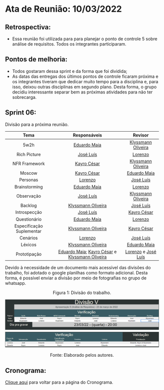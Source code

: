 # Ata de Reunião: 10/03/2022

## Retrospectiva:
- Essa reunião foi utilizada para para planejar o ponto de controle 5 sobre análise de requisitos. Todos os integrantes participaram.

## Pontos de melhoria:
- Todos gostaram dessa sprint e da forma que foi dividida;
- As datas das entregas dos últimos pontos de controle ficaram próxima e os integrantes tiveram que dedicar muito tempo para a disciplina e, para isso, deixou outras disciplinas em segundo plano. Desta forma, o grupo decidiu interessante separar bem as próximas atividades para não ter sobrecarga.

## Sprint 06:
Divisão para a próxima reunião.

| Tema | Responsáveis | Revisor |
| :-: | :-: | :-: |
| 5w2h |  [Eduardo Maia][eduardo-github] |  [Klyssmann Oliveira][klyssmann-github] |
| Rich Picture |  [José Luís][jose-github] |  [Lorenzo][lorenzo-github] |
| NFR Framework |  [Kayro César][kayro-github] |  [Klyssmann Oliveira][klyssmann-github] |
| Moscow |  [Kayro César][kayro-github] |  [Eduardo Maia][eduardo-github] |
| Personas |  [Lorenzo][lorenzo-github] |  [José Luís][jose-github]|
| Brainstorming |  [Eduardo Maia][eduardo-github] |  [Lorenzo][lorenzo-github]|
| Observação |  [José Luís][jose-github] |  [Klyssmann Oliveira][klyssmann-github] |
| Backlog |  [Klyssmann Oliveira][klyssmann-github] | [José Luís][jose-github] |
| Introspecção | [José Luís][jose-github]  |  [Kayro César][kayro-github] |
| Questionário | [Eduardo Maia][eduardo-github]  |  [Lorenzo][lorenzo-github] |
| Especificação Suplementar | [Klyssmann Oliveira][klyssmann-github] |  [Kayro César][kayro-github]   |
| Cenários | [Lorenzo][lorenzo-github]  | [José Luís][jose-github]  |
| Léxicos |  [Klyssmann Oliveira][klyssmann-github] |  [Eduardo Maia][eduardo-github]  |
| Prototipação |  [Eduardo Maia][eduardo-github]; [Kayro César][kayro-github] e  [Klyssmann Oliveira][klyssmann-github] |  [Lorenzo][lorenzo-github] e  [José Luís][jose-github] |

[eduardo-github]:https://github.com/eduardomr
[klyssmann-github]:https://github.com/klyssmannoliveira
[jose-github]:https://github.com/joseluis-rt
[augusto-github]:https://github.com/augustocrmg
[lorenzo-github]:https://github.com/lorenzo7377
[kayro-github]:https://github.com/kayrocesar


Devido à necessidade de um documento mais acessível das divisões do trabalho, foi adotado o google planilhas como formato adicional. Desta forma, é possível enviar a divisão por meio de fotografias no grupo de whatsapp.



<center>
<figcaption>Figura 1: Divisão do trabalho.</figcaption>
<p align = "center"><img src="https://raw.githubusercontent.com/Requisitos-de-Software/2021.2-PontoFacil/master/docs/assets/imagens/divisaoV.png"</p><br>
<figcaption>Fonte: Elaborado pelos autores.</figcaption>


</center>

<h2>Cronograma:</h2> 

<a href="https://requisitos-de-software.github.io/2021.2-PontoFacil/planejamento/cronograma/">Clique aqui</a> para voltar para a página do Cronograma.


<br>